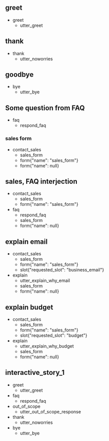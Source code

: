 ## greet
* greet
  - utter_greet

## thank
* thank
  - utter_noworries

## goodbye
* bye
  - utter_bye

## Some question from FAQ
* faq
	- respond_faq

### sales form
* contact_sales
    - sales_form
    - form{"name": "sales_form"}
    - form{"name": null}

## sales, FAQ interjection
* contact_sales
    - sales_form
    - form{"name": "sales_form"}
* faq
    - respond_faq
    - sales_form
    - form{"name": null}

## explain email
* contact_sales
    - sales_form
    - form{"name": "sales_form"}
    - slot{"requested_slot": "business_email"}
* explain
    - utter_explain_why_email
    - sales_form
    - form{"name": null}

## explain budget
* contact_sales
    - sales_form
    - form{"name": "sales_form"}
    - slot{"requested_slot": "budget"}
* explain
    - utter_explain_why_budget
    - sales_form
    - form{"name": null}

## interactive_story_1
* greet
    - utter_greet
* faq
    - respond_faq
* out_of_scope
    - utter_out_of_scope_response
* thank
    - utter_noworries
* bye
    - utter_bye
